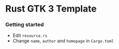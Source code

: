 # Rust GTK 3 Template

### Getting started

* Edit `resource.rs`
* Change `name`, `author` and `homepage` in `Cargo.toml`
